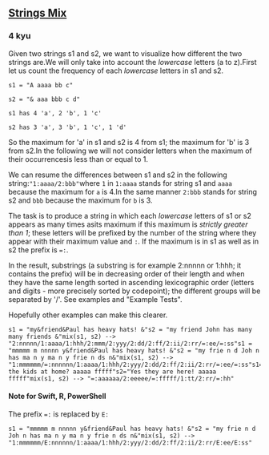 <h2><a href=https://www.codewars.com/kata/5629db57620258aa9d000014/train/javascript target="_blank">Strings Mix</a></h2><h3>4 kyu</h3><p>Given two strings s1 and s2, we want to visualize how different the two strings are.We will only take into account the <em>lowercase</em> letters (a to z).First let us count the frequency of each <em>lowercase</em> letters in s1 and s2.</p><p><code>s1 = "A aaaa bb c"</code></p><p><code>s2 = "&amp; aaa bbb c d"</code></p><p><code>s1 has 4 'a', 2 'b', 1 'c'</code></p><p><code>s2 has 3 'a', 3 'b', 1 'c', 1 'd'</code></p><p>So the maximum for 'a' in s1 and s2 is 4 from s1; the maximum for 'b' is 3 from s2.In the following we will not consider letters when the maximum of their occurrencesis less than or equal to 1.</p><p>We can resume the differences between s1 and s2 in the following string:<code>"1:aaaa/2:bbb"</code>where <code>1</code> in <code>1:aaaa</code> stands for string s1 and <code>aaaa</code> because the maximum for <code>a</code> is 4.In the same manner <code>2:bbb</code> stands for string s2 and <code>bbb</code> because the maximum for <code>b</code> is 3.</p><p>The task is to produce a string in which each <em>lowercase</em> letters of s1 or s2 appears as many times asits maximum if this maximum is <em>strictly greater than 1</em>; these letters will be prefixed by the number of the string where they appear with their maximum value and <code>:</code>. If the maximum is in s1 as well as in s2 the prefix is <code>=:</code>.</p><p>In the result, substrings (a substring is for example 2:nnnnn or 1:hhh; it contains the prefix) will be in decreasing order of their length and when they have the same length sorted in ascending lexicographic order (letters and digits - more precisely sorted by codepoint); the different groups will be separated by '/'. See examples and "Example Tests".</p><p>Hopefully other examples can make this clearer.</p><pre><code>s1 = "my&amp;friend&amp;Paul has heavy hats! &amp;"s2 = "my friend John has many many friends &amp;"mix(s1, s2) --&gt; "2:nnnnn/1:aaaa/1:hhh/2:mmm/2:yyy/2:dd/2:ff/2:ii/2:rr/=:ee/=:ss"s1 = "mmmmm m nnnnn y&amp;friend&amp;Paul has heavy hats! &amp;"s2 = "my frie n d Joh n has ma n y ma n y frie n ds n&amp;"mix(s1, s2) --&gt; "1:mmmmmm/=:nnnnnn/1:aaaa/1:hhh/2:yyy/2:dd/2:ff/2:ii/2:rr/=:ee/=:ss"s1="Are the kids at home? aaaaa fffff"s2="Yes they are here! aaaaa fffff"mix(s1, s2) --&gt; "=:aaaaaa/2:eeeee/=:fffff/1:tt/2:rr/=:hh"</code></pre><h4 id="note-for-swift-r-powershell">Note for Swift, R, PowerShell</h4><p>The prefix <code>=:</code> is replaced by <code>E:</code></p><pre><code>s1 = "mmmmm m nnnnn y&amp;friend&amp;Paul has heavy hats! &amp;"s2 = "my frie n d Joh n has ma n y ma n y frie n ds n&amp;"mix(s1, s2) --&gt; "1:mmmmmm/E:nnnnnn/1:aaaa/1:hhh/2:yyy/2:dd/2:ff/2:ii/2:rr/E:ee/E:ss"</code></pre>